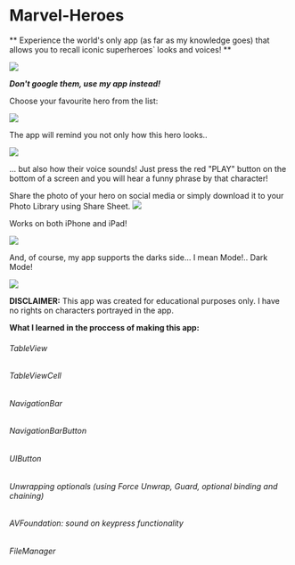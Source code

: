 # Marvel-Heroes
** Experience the world's only app (as far as my knowledge goes) that allows you to recall iconic superheroes` looks and voices! **


![](Images/logo.jpg)

***Don't google them, use my app instead!*** 

Choose your favourite hero from the list: 

![](Images/tableView.png)

The app will remind you not only how this hero looks..

![](Images/LightMode.png)

... but also how their voice sounds! 
Just press the red "PLAY" button on the bottom of a screen and you will hear a funny phrase by that character! 


Share the photo of your hero on social media or simply download it to your Photo Library using Share Sheet.
![](Images/shareSheet.png)

Works on both iPhone and iPad!

![](Images/ipad.png)

And, of course, my app supports the darks side... I mean Mode!.. Dark Mode! 

![](Images/DarkMode.png)


**DISCLAIMER:** 
This app was created for educational purposes only. I have no rights on characters portrayed in the app. 

**What I learned in the proccess of making this app:**

###### TableView
###### TableViewCell
###### NavigationBar
###### NavigationBarButton
###### UIButton
###### Unwrapping optionals (using Force Unwrap, Guard, optional binding and chaining) 
###### AVFoundation: sound on keypress functionality 
###### FileManager
